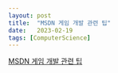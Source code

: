 ```yaml
---
layout: post
title:  "MSDN 게임 개발 관련 팁"
date:   2023-02-19
tags: [ComputerScience]
---          
```

                           
[MSDN 게임 개발 관련 팁](https://learn.microsoft.com/en-us/gaming/gdk/_content/gc/system/gc-system-toc)        
